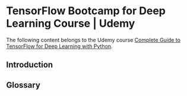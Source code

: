 # TensorFlow Bootcamp for Deep Learning Course | Udemy
The following content belongs to the Udemy course [Complete Guide to TensorFlow for Deep Learning with Python](https://www.udemy.com/course/complete-guide-to-tensorflow-for-deep-learning-with-python/).

## Introduction

## Glossary
